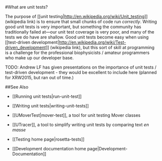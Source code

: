 #What are unit tests?

The purpose of [[unit testing|http://en.wikipedia.org/wiki/Unit_testing]] (wikipedia link) is to ensure that small chunks of code run _correctly_. 
Writing good unit tests is very important, but something the community has traditionally failed at—our unit test coverage is very poor, and many of the tests we do have are shallow. 
Good unit tests become easy when using [[test-driven development|http://en.wikipedia.org/wiki/Test-driven_development]] (wikipedia link), but this sort of skill at programming is a challenge for the professional biophysicists / amateur programmers who make up our developer base.

TODO: Andrew LF has given presentations on the importance of unit tests / test-driven development - they would be excellent to include here (planned for XRW2015, but ran out of time.)

##See Also
* [[Running unit tests|run-unit-test]]
* [[Writing unit tests|writing-unit-tests]]
* [[UMoverTest|mover-test]], a tool for unit testing Mover classes
* [[UTracer]], a tool to simplify writing unit tests by comparing text _en masse_

* [[Testing home page|rosetta-tests]]
* [[Development documentation home page|Development-Documentation]]
